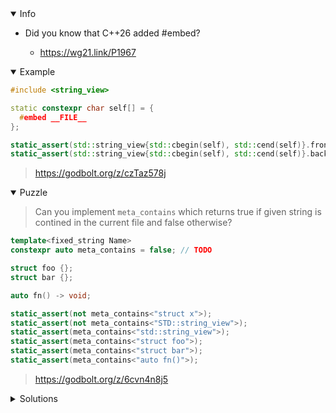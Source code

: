<details open><summary>Info</summary><p>

* Did you know that C++26 added #embed?

  * https://wg21.link/P1967

</p></details><details open><summary>Example</summary><p>

```cpp
#include <string_view>

static constexpr char self[] = {
  #embed __FILE__
};

static_assert(std::string_view{std::cbegin(self), std::cend(self)}.front() == '#');
static_assert(std::string_view{std::cbegin(self), std::cend(self)}.back()  == ';');
```

> https://godbolt.org/z/czTaz578j

</p></details><details open><summary>Puzzle</summary><p>

> Can you implement `meta_contains` which returns true if given string is contined in the current file and false otherwise?

```cpp
template<fixed_string Name>
constexpr auto meta_contains = false; // TODO

struct foo {};
struct bar {};

auto fn() -> void;

static_assert(not meta_contains<"struct x">);
static_assert(not meta_contains<"STD::string_view">);
static_assert(meta_contains<"std::string_view">);
static_assert(meta_contains<"struct foo">);
static_assert(meta_contains<"struct bar">);
static_assert(meta_contains<"auto fn()">);
```

> https://godbolt.org/z/6cvn4n8j5

</p></details><details><summary>Solutions</summary><p>

```cpp
#include <string_view>
#include <algorithm>
template<unsigned N>
struct FixedString {
    char buf[N + 1]{};
    constexpr FixedString(char const* s) {
        for (unsigned i = 0; i != N; ++i) buf[i] = s[i];
    }
    constexpr char const* data() const { return buf; }
    constexpr auto size() const { return N; }
};
template<unsigned N> FixedString(char const (&)[N]) -> FixedString<N - 1>;

using cstringtype = char const [];

constexpr static cstringtype metadata  {
    #embed __FILE__
};

std::string_view meta {metadata};

struct foo {};
struct bar {};

auto fn() -> void;

template<FixedString Name>
constexpr auto meta_contains = std::search(
    metadata, metadata + std::size(metadata),
    Name.data(), Name.data() + Name.size()
) <= std::find(metadata, metadata + std::size(metadata), '/'); //an ENDTAG before static asserts

//
```

> https://godbolt.org/z/xfWh649E6

```cpp
template<fixed_string Name>
constexpr auto meta_contains = [] {
  static constexpr char meta[] = {
    #embed __FILE__
  };
  const auto code = std::string_view(std::data(meta), std::size(meta));
  const auto find = code.find(Name);
  return find != std::string_view::npos and code[find-1] != '\"';
}();
```

> https://godbolt.org/z/Kq5eWfGaK

```cpp
constexpr fixed_string self = {
    #embed __FILE__
};

template<fixed_string Name>
constexpr auto meta_contains = std::string_view{self}.substr(0,1600).contains(Name);
```

> https://godbolt.org/z/YjsreKvPd

```cpp
static constexpr char self[] = {
    #embed __FILE__
};

template<fixed_string Name>
constexpr auto meta_contains = []<std::size_t N>(const char (&f)[N]) constexpr{
    std::string_view code (f,N);
    auto found = code.find(Name);
    return found >=0 && (found ==0||code[found-1] != '"') ;
}(self);
```

> https://godbolt.org/z/dq1nPWes1


```cpp
constexpr auto marker = fixed_string{{'s','t','a','t','i','c','_','a','s','s','e','r','t'}};
constexpr auto marker_location = std::string_view{std::begin(self), std::end(self)}.find(std::string_view{marker.begin(), marker.end()-1});

template<fixed_string Name>
constexpr auto meta_contains =
    std::string_view{std::begin(self), std::end(self)}
        .find(std::string_view{Name.begin(), Name.end()-1}) <
        marker_location;
```

> https://godbolt.org/z/q3q5Gcxax
